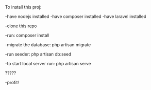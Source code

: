 
To install this proj:

-have nodejs installed
-have composer installed
-have laravel installed

-clone this repo 

-run: composer install

-migrate the database: php artisan migrate

-run seeder: php artisan db:seed

-to start local server run: php artisan serve

?????

-profit! 
